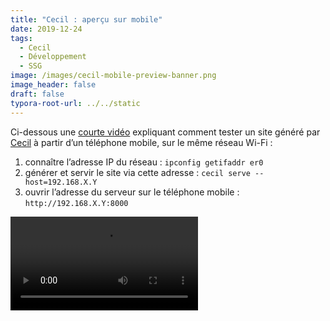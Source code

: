 ```yaml
---
title: "Cecil : aperçu sur mobile"
date: 2019-12-24
tags:
  - Cecil
  - Développement
  - SSG
image: /images/cecil-mobile-preview-banner.png
image_header: false
draft: false
typora-root-url: ../../static
---
```


Ci-dessous une [courte vidéo](/videos/cecil-apercu-sur-mobile.mp4) expliquant comment tester un site généré par [Cecil](https://cecil.app) à partir d’un téléphone mobile, sur le même réseau Wi-Fi :

1. connaître l’adresse IP du réseau : `ipconfig getifaddr er0`
2. générer et servir le site via cette adresse : `cecil serve --host=192.168.X.Y`
3. ouvrir l’adresse du serveur sur le téléphone mobile : `http://192.168.X.Y:8000`
<!-- break -->
<video controls>
  <source src="/videos/cecil-apercu-sur-mobile.mp4" type="video/mp4">
</video>
